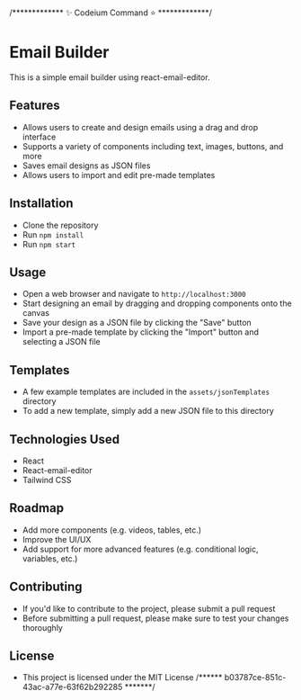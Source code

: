 /*************  ✨ Codeium Command ⭐  *************/
# Email Builder

This is a simple email builder using react-email-editor.

## Features

* Allows users to create and design emails using a drag and drop interface
* Supports a variety of components including text, images, buttons, and more
* Saves email designs as JSON files
* Allows users to import and edit pre-made templates

## Installation

* Clone the repository
* Run `npm install`
* Run `npm start`

## Usage

* Open a web browser and navigate to `http://localhost:3000`
* Start designing an email by dragging and dropping components onto the canvas
* Save your design as a JSON file by clicking the "Save" button
* Import a pre-made template by clicking the "Import" button and selecting a JSON file

## Templates

* A few example templates are included in the `assets/jsonTemplates` directory
* To add a new template, simply add a new JSON file to this directory

## Technologies Used

* React
* React-email-editor
* Tailwind CSS

## Roadmap

* Add more components (e.g. videos, tables, etc.)
* Improve the UI/UX
* Add support for more advanced features (e.g. conditional logic, variables, etc.)

## Contributing

* If you'd like to contribute to the project, please submit a pull request
* Before submitting a pull request, please make sure to test your changes thoroughly

## License

* This project is licensed under the MIT License
/******  b03787ce-851c-43ac-a77e-63f62b292285  *******/